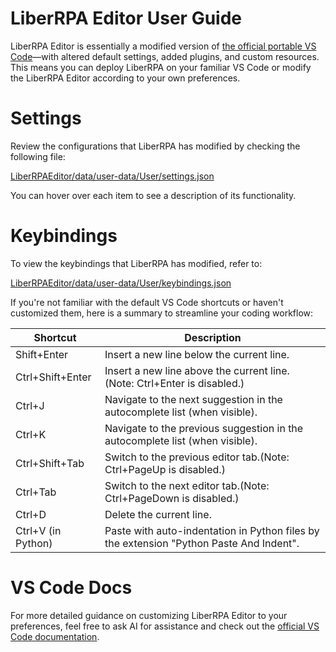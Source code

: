 # LiberRPA Editor User Guide

LiberRPA Editor is essentially a modified version of [the official portable VS Code](https://code.visualstudio.com/docs/editor/portable)—with altered default settings, added plugins, and custom resources. This means you can deploy LiberRPA on your familiar VS Code or modify the LiberRPA Editor according to your own preferences.

# Settings

Review the configurations that LiberRPA has modified by checking the following file:

[LiberRPAEditor/data/user-data/User/settings.json](./data/user-data/User/settings.json)

You can hover over each item to see a description of its functionality.

# Keybindings

To view the keybindings that LiberRPA has modified, refer to:

[LiberRPAEditor/data/user-data/User/keybindings.json](./data/user-data/User/keybindings.json)

If you're not familiar with the default VS Code shortcuts or haven't customized them, here is a summary to streamline your coding workflow:

| Shortcut           | Description                                                                              |
| ------------------ | ---------------------------------------------------------------------------------------- |
| Shift+Enter        | Insert a new line below the current line.                                               |
| Ctrl+Shift+Enter   | Insert a new line above the current line. (Note: Ctrl+Enter is disabled.)               |
| Ctrl+J             | Navigate to the next suggestion in the autocomplete list (when visible).                |
| Ctrl+K             | Navigate to the previous suggestion in the autocomplete list (when visible).            |
| Ctrl+Shift+Tab     | Switch to the previous editor tab.(Note: Ctrl+PageUp is disabled.)                     |
| Ctrl+Tab           | Switch to the next editor tab.(Note: Ctrl+PageDown is disabled.)                        |
| Ctrl+D             | Delete the current line.                                                                 |
| Ctrl+V (in Python) | Paste with auto-indentation in Python files by the extension "Python Paste And Indent". |

# VS Code Docs

For more detailed guidance on customizing LiberRPA Editor to your preferences, feel free to ask AI for assistance and check out the [official VS Code documentation](https://code.visualstudio.com/docs).
